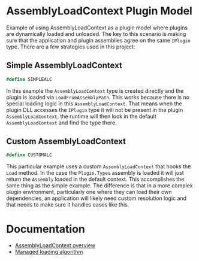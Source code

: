# AssemblyLoadContext Plugin Model

Example of using AssemblyLoadContext as a plugin model where plugins are dynamically loaded and unloaded. The key to this scenario is making sure that the application and plugin assemblies agree on the same `IPlugin` type. There are a few strategies used in this project:

## Simple AssemblyLoadContext

```csharp
#define SIMPLEALC
```

In this example the `AssemblyLoadContext` type is created directly and the plugin is loaded via `LoadFromAssemblyPath`. This works because there is no special loading logic in this `AssemblyLoadContext`. That means when the plugin DLL accesses the `IPlugin` type it will not be present in the plugin `AssemblyLoadContext`, the runtime will then look in the default `AssemblyLoadContext` and find the type there.

## Custom AssemblyLoadContext

```csharp
#define CUSTOMALC
```

This particular example uses a custom `AssemblyLoadContext` that hooks the `Load` method. In the case the `Plugin.Types` assembly is loaded it will just return the `Assembly` loaded in the default context. This accomplishes the same thing as the simple example. The difference is that in a more complex plugin environment, particularly one where they can load their own dependencies, an application will likely need custom resolution logic and that needs to make sure it handles cases like this.

# Documentation

- [AssemblyLoadContext overview](https://learn.microsoft.com/en-us/dotnet/core/dependency-loading/understanding-assemblyloadcontext)
- [Managed loading algorithm](https://learn.microsoft.com/en-us/dotnet/core/dependency-loading/loading-managed)
